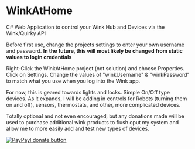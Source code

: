 # WinkAtHome
C# Web Application to control your Wink Hub and Devices via the Wink/Quirky API

Before first use, change the projects settings to enter your own username and password.
****In the future, this will most likely be changed from static values to login credentials****

Right-Click the WinkAtHome project (not solution) and choose Properties.
Click on Settings.
Change the values of "winkUsername" & "winkPassword" to match what you use when you log into the Wink app.


For now, this is geared towards lights and locks.  Simple On/Off type devices.  As it expands, I will be adding in controls for Robots (turning them on and off), sensors, thermostats, and other, more complicated devices.


Totally optional and not even encouraged, but any donations made will be used to purchase additional wink products to flush oput my system and allow me to more easily add and test new types of devices.

[![PayPayl donate button](https://www.paypalobjects.com/en_US/i/btn/btn_donate_LG.gif)](https://www.paypal.com/cgi-bin/webscr?cmd=_s-xclick&hosted_button_id=5NLDWXRPQXSN6 "Donate once-off to this project using Paypal")





